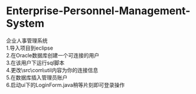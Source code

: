 # Enterprise-Personnel-Management-System
企业人事管理系统<br/>
1.导入项目到eclipse<br/>
2.在Oracle数据库创建一个可连接的用户<br/>
3.在该用户下运行sql脚本<br/>
4.更改\src\com\util内容为你的连接信息<br/>
5.在数据库插入管理员账户<br/>
6.启动ui下的LoginForm.java稍等片刻即可登录操作<br/>
